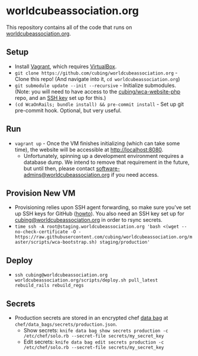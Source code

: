 worldcubeassociation.org
========================

This repository contains all of the code that runs on [worldcubeassociation.org](https://www.worldcubeassociation.org/).

## Setup
- Install [Vagrant](https://www.vagrantup.com/), which requires
  [VirtualBox](https://www.virtualbox.org/).
- `git clone https://github.com/cubing/worldcubeassociation.org` - Clone this repo! (And navigate into it, `cd worldcubeassociation.org`)
- `git submodule update --init --recursive` - Initialize submodules. (Note: you will need to have access to the [cubing/wca-website-php](https://github.com/cubing/wca-website-php) repo, and an [SSH key](https://help.github.com/articles/generating-ssh-keys/) set up for this.)
- `(cd WcaOnRails; bundle install) && pre-commit install` - Set up git pre-commit hook. Optional, but very useful.

## Run
- `vagrant up` - Once the VM finishes initializing (which can take some time),
  the website will be accessible at [http://localhost:8080](http://localhost:8080).
  - Unfortunately, spinning up a development environment requires a database
    dump. We intend to remove that requirement in the future, but until then,
    please contact software-admins@worldcubeassociation.org if you need access.

## Provision New VM
- Provisioning relies upon SSH agent forwarding, so make sure you've set up SSH
  keys for GitHub ([howto](https://help.github.com/articles/generating-ssh-keys/)).
  You also need an SSH key set up for cubing@worldcubeassociation.org in order
  to rsync secrets.
- `time ssh -A root@staging.worldcubeassociation.org 'bash <(wget --no-check-certificate -O - https://raw.githubusercontent.com/cubing/worldcubeassociation.org/master/scripts/wca-bootstrap.sh) staging/production'`

## Deploy
- `ssh cubing@worldcubeassociation.org worldcubeassociation.org/scripts/deploy.sh pull_latest rebuild_rails rebuild_regs`

## Secrets
- Production secrets are stored in an encrypted chef [data bag](https://docs.chef.io/data_bags.html) at `chef/data_bags/secrets/production.json`.
  - Show secrets: `knife data bag show secrets production -c /etc/chef/solo.rb --secret-file secrets/my_secret_key`
  - Edit secrets: `knife data bag edit secrets production -c /etc/chef/solo.rb --secret-file secrets/my_secret_key`
